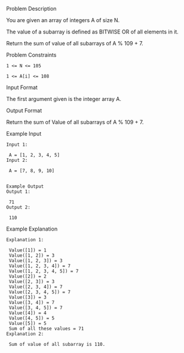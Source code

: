 Problem Description

You are given an array of integers A of size N.

The value of a subarray is defined as BITWISE OR of all elements in it.

Return the sum of value of all subarrays of A % 109 + 7.



Problem Constraints

    1 <= N <= 105
    
    1 <= A[i] <= 108



Input Format

The first argument given is the integer array A.



Output Format

Return the sum of Value of all subarrays of A % 109 + 7.



Example Input

    Input 1:
    
     A = [1, 2, 3, 4, 5]
    Input 2:
    
     A = [7, 8, 9, 10]
    
    
    Example Output
    Output 1:
    
     71
    Output 2:
    
     110


Example Explanation

    Explanation 1:
    
     Value([1]) = 1
     Value([1, 2]) = 3
     Value([1, 2, 3]) = 3
     Value([1, 2, 3, 4]) = 7
     Value([1, 2, 3, 4, 5]) = 7
     Value([2]) = 2
     Value([2, 3]) = 3
     Value([2, 3, 4]) = 7
     Value([2, 3, 4, 5]) = 7
     Value([3]) = 3
     Value([3, 4]) = 7
     Value([3, 4, 5]) = 7
     Value([4]) = 4
     Value([4, 5]) = 5
     Value([5]) = 5
     Sum of all these values = 71
    Explanation 2:
    
     Sum of value of all subarray is 110.
